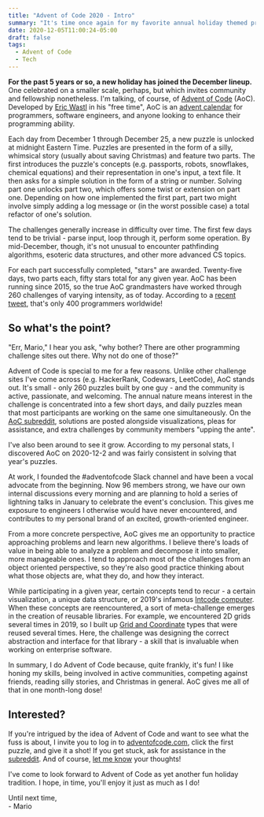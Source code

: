 ```yaml
---
title: "Advent of Code 2020 - Intro"
summary: "It's time once again for my favorite annual holiday themed programming challenge!"
date: 2020-12-05T11:00:24-05:00
draft: false
tags:
  - Advent of Code
  - Tech
---
```


**For the past 5 years or so, a new holiday has joined the December lineup.** One celebrated on a smaller scale, perhaps, but which invites community and fellowship nonetheless. I'm talking, of course, of [Advent of Code](https://adventofcode.com/) (AoC). Developed by [Eric Wastl](https://twitter.com/ericwastl) in his "free time", AoC is an [advent calendar](https://en.wikipedia.org/wiki/Advent_calendar) for programmers, software engineers, and anyone looking to enhance their programming ability.

Each day from December 1 through December 25, a new puzzle is unlocked at midnight Eastern Time. Puzzles are presented in the form of a silly, whimsical story (usually about saving Christmas) and feature two parts. The first introduces the puzzle's concepts (e.g. passports, robots, snowflakes, chemical equations) and their representation in one's input, a text file. It then asks for a simple solution in the form of a string or number. Solving part one unlocks part two, which offers some twist or extension on part one. Depending on how one implemented the first part, part two might involve simply adding a log message or (in the worst possible case) a total refactor of one's solution.

The challenges generally increase in difficulty over time. The first few days tend to be trivial - parse input, loop through it, perform some operation. By mid-December, though, it's not unusual to encounter pathfinding algorithms, esoteric data structures, and other more advanced CS topics.

For each part successfully completed, "stars" are awarded. Twenty-five days, two parts each, fifty stars total for any given year. AoC has been running since 2015, so the true AoC grandmasters have worked through 260 challenges of varying intensity, as of today. According to a [recent tweet](https://twitter.com/ericwastl/status/1334614452822564864?s=20), that's only 400 programmers worldwide!

## So what's the point?

"Err, Mario," I hear you ask, "why bother? There are other programming challenge sites out there. Why not do one of those?"

Advent of Code is special to me for a few reasons. Unlike other challenge sites I've come across (e.g. HackerRank, Codewars, LeetCode), AoC stands out. It's small - only 260 puzzles built by one guy - and the community is active, passionate, and welcoming. The annual nature means interest in the challenge is concentrated into a few short days, and daily puzzles mean that most participants are working on the same one simultaneously. On the [AoC subreddit](https://www.reddit.com/r/adventofcode), solutions are posted alongside visualizations, pleas for assistance, and extra challenges by community members "upping the ante".

I've also been around to see it grow. According to my personal stats, I discovered AoC on 2020-12-2 and was fairly consistent in solving that year's puzzles.

At work, I founded the #adventofcode Slack channel and have been a vocal advocate from the beginning. Now 96 members strong, we have our own internal discussions every morning and are planning to hold a series of lightning talks in January to celebrate the event's conclusion. This gives me exposure to engineers I otherwise would have never encountered, and contributes to my personal brand of an excited, growth-oriented engineer.

From a more concrete perspective, AoC gives me an opportunity to practice approaching problems and learn new algorithms. I believe there's loads of value in being able to analyze a problem and decompose it into smaller, more manageable ones. I tend to approach most of the challenges from an object oriented perspective, so they're also good practice thinking about what those objects are, what they do, and how they interact.

While participating in a given year, certain concepts tend to recur - a certain visualization, a unique data structure, or 2019's infamous [Intcode computer](https://adventofcode.com/2019/day/2). When these concepts are reencountered, a sort of meta-challenge emerges in the creation of reusable libraries. For example, we encountered 2D grids several times in 2019, so I built up [Grid and Coordinate](https://github.com/mleone10/advent-of-code-2019/blob/master/grid.go) types that were reused several times. Here, the challenge was designing the correct abstraction and interface for that library - a skill that is invaluable when working on enterprise software.

In summary, I do Advent of Code because, quite frankly, it's fun! I like honing my skills, being involved in active communities, competing against friends, reading silly stories, and Christmas in general. AoC gives me all of that in one month-long dose!

## Interested?

If you're intrigued by the idea of Advent of Code and want to see what the fuss is about, I invite you to log in to [adventofcode.com](https://adventofcode.com/), click the first puzzle, and give it a shot! If you get stuck, ask for assistance in the [subreddit](https://www.reddit.com/r/adventofcode). And of course, [let me know](https://twitter.com/mleone5244) your thoughts!

I've come to look forward to Advent of Code as yet another fun holiday tradition. I hope, in time, you'll enjoy it just as much as I do!

Until next time,  
\- Mario
